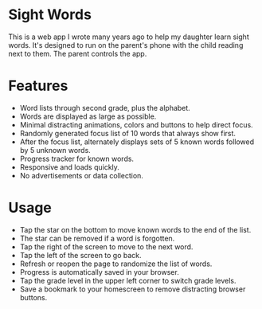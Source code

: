 # Sight Words
This is a web app I wrote many years ago to help my daughter learn sight words.  It's designed to run on the parent's phone with the child reading next to them.  The parent controls the app.

# Features
- Word lists through second grade, plus the alphabet.
- Words are displayed as large as possible.
- Minimal distracting animations, colors and buttons to help direct focus.
- Randomly generated focus list of 10 words that always show first.
- After the focus list, alternately displays sets of 5 known words followed by 5 unknown words.
- Progress tracker for known words.
- Responsive and loads quickly.
- No advertisements or data collection.

# Usage
- Tap the star on the bottom to move known words to the end of the list.
- The star can be removed if a word is forgotten.
- Tap the right of the screen to move to the next word.
- Tap the left of the screen to go back.
- Refresh or reopen the page to randomize the list of words.
- Progress is automatically saved in your browser.
- Tap the grade level in the upper left corner to switch grade levels.
- Save a bookmark to your homescreen to remove distracting browser buttons.